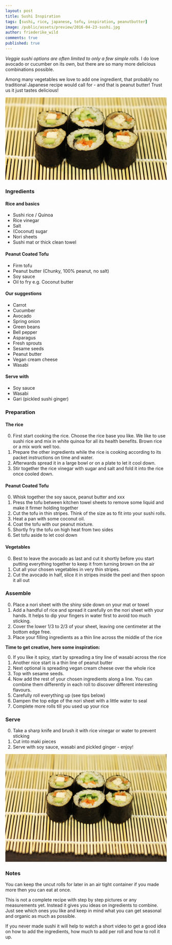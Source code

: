 ```yaml
---
layout: post
title: Sushi Inspiration
tags: [sushi, rice, japanese, tofu, inspiration, peanutbutter]
image: /public/assets/preview/2016-04-23-sushi.jpg
author: friederike_wild
comments: true
published: true
---
```



*Veggie sushi options are often limited to only a few simple rolls.* I do love avocado or cucumber on its own, but there are so many more delicious combinations possible.

Among many vegetables we love to add one ingredient, that probably no traditional Japanese recipe would call for - and that is peanut butter! Trust us it just tastes delicious!


<!--more-->

![Sushi](/public/assets/2016-04-23-sushi_narrow.jpg "Sushi")

### Ingredients



#### Rice and basics

* Sushi rice / Quinoa
* Rice vinegar
* Salt
* (Coconut) sugar
* Nori sheets
* Sushi mat or thick clean towel


#### Peanut Coated Tofu
* Firm tofu
* Peanut butter (Chunky, 100% peanut, no salt)
* Soy sauce
* Oil to fry e.g. Coconut butter


#### Our suggestions

* Carrot
* Cucumber
* Avocado
* Spring onion
* Green beans
* Bell pepper
* Asparagus
* Fresh sprouts
* Sesame seeds
* Peanut butter
* Vegan cream cheese
* Wasabi


#### Serve with
* Soy sauce
* Wasabi
* Gari (pickled sushi ginger)



### Preparation


#### The rice

0. First start cooking the rice. Choose the rice base you like. We like to use sushi rice and mix in white quinoa for all its health benefits. Brown rice or a mix work well too.
0. Prepare the other ingredients while the rice is cooking according to its packet instructions on time and water. 
0. Afterwards spread it in a large bowl or on a plate to let it cool down.
0. Stir together the rice vinegar with sugar and salt and fold it into the rice once cooled down.


#### Peanut Coated Tofu

0. Whisk together the soy sauce, peanut butter and xxx
0. Press the tofu between kitchen towel sheets to remove some liquid and make it firmer holding together
0. Cut the tofu in thin stripes. Think of the size as to fit into your sushi rolls.
0. Heat a pan with some coconut oil.
0. Coat the tofu with our peanut mixture.
0. Shortly fry the tofu on high heat from two sides
0. Set tofu aside to let cool down


#### Vegetables

0. Best to leave the avocado as last and cut it shortly before you start putting everything together to keep it from turning brown on the air
0. Cut all your chosen vegetables in very thin stripes.
0. Cut the avocado in half, slice it in stripes inside the peel and then spoon it all out


### Assemble
0. Place a nori sheet with the shiny side down on your mat or towel
0. Add a handful of rice and spread it carefully on the nori sheet with your hands. It helps to dip your fingers in water first to avoid too much sticking.
0. Cover the lower 1/3 to 2/3 of your sheet, leaving one centimeter at the bottom edge free.
0. Place your filling ingredients as a thin line across the middle of the rice

**Time to get creative, here some inspiration:**

0. If you like it spicy, start by spreading a tiny line of wasabi across the rice
0. Another nice start is a thin line of peanut butter
0. Next optional is spreading vegan cream cheese over the whole rice
0. Top with sesame seeds.
0. Now add the rest of your chosen ingredients along a line. You can combine them differently in each roll to discover different interesting flavours.
0. Carefully roll everything up (see tips below)
0. Dampen the top edge of the nori sheet with a little water to seal
0. Complete more rolls till you used up your rice


### Serve

0. Take a sharp knife and brush it with rice vinegar or water to prevent sticking
0. Cut into maki pieces 
0. Serve with soy sauce, wasabi and pickled ginger - enjoy!

![The resulting sushi](/public/assets/2016-04-23-sushi.jpg "The resulting sushi")


### Notes

You can keep the uncut rolls for later in an air tight container if you made more then you can eat at once.

This is not a complete recipe with step by step pictures or any measurements yet. Instead it gives you ideas on ingredients to combine. Just see which ones you like and keep in mind what you can get seasonal and organic as much as possible.

If you never made sushi it will help to watch a short video to get a good idea on how to add the ingredients, how much to add per roll and how to roll it up.




